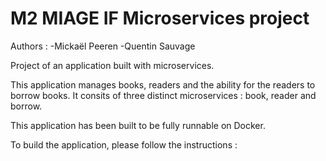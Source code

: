 # M2 MIAGE IF Microservices project

Authors :
-Mickaël Peeren
-Quentin Sauvage
    

Project of an application built with microservices.

This application manages books, readers and the ability for the readers to borrow books.
It consits of three distinct microservices : book, reader and borrow.

This application has been built to be fully runnable on Docker.

To build the application, please follow the instructions :
